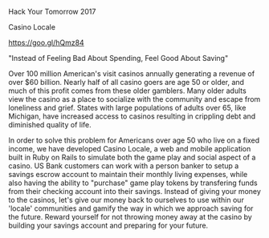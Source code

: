Hack Your Tomorrow 2017

Casino Locale

https://goo.gl/hQmz84

"Instead of Feeling Bad About Spending, Feel Good About Saving"

Over 100 million American's visit casinos annually generating a revenue of over $60 billion. Nearly half of all casino goers are age 50 or older, and much of this profit comes from these older gamblers. Many older adults view the casino as a place to socialize with the community and escape from loneliness and grief. States with large populations of adults over 65, like Michigan, have increased access to casinos resulting in crippling debt and diminished quality of life.

In order to solve this problem for Americans over age 50 who live on a fixed income, we have developed Casino Locale, a web and mobile application built in Ruby on Rails to simulate both the game play and social aspect of a casino. US Bank customers can work with a person banker to setup a savings escrow account to maintain their monthly living expenses, while also having the ability to "purchase" game play tokens by transfering funds from their checking account into their savings. Instead of giving your money to the casinos, let's give our money back to ourselves to use within our 'locale' communities and gamify the way in which we approach saving for the future. Reward yourself for not throwing money away at the casino by building your savings account and preparing for your future.
